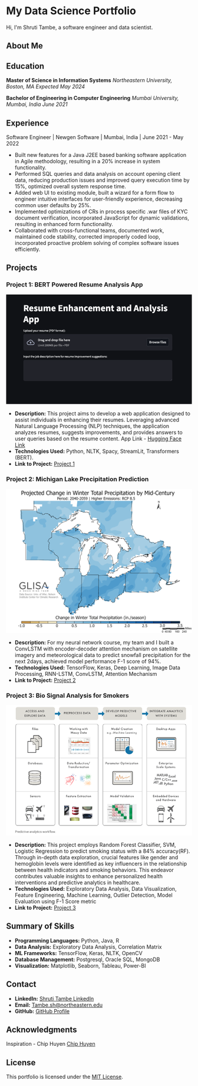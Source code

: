# My Data Science Portfolio

Hi, I'm Shruti Tambe, a software engineer and data scientist.

## About Me

## Education

**Master of Science in Information Systems**
*Northeastern University, Boston, MA*
*Expected May 2024*

**Bachelor of Engineering in Computer Engineering**
*Mumbai University, Mumbai, India*
*June 2021*

## Experience

Software Engineer | Newgen Software | Mumbai, India | June 2021 - May 2022

- Built new features for a Java J2EE based banking software application in Agile methodology, resulting in a 20% increase in system functionality.
- Performed SQL queries and data analysis on account opening client data, reducing production issues and improved query execution time by 15%, optimized overall system response time.
- Added web UI to existing module, built a wizard for a form flow to engineer intuitive interfaces for user-friendly experience, decreasing common user defaults by 25%.
- Implemented optimizations of CRs in process specific .war files of KYC document verification, incorporated JavaScript for dynamic validations, resulting in enhanced form functionality.
- Collaborated with cross-functional teams, documented work, maintained code stability, corrected improperly coded loop, incorporated proactive problem solving of complex software issues efficiently.


## Projects

### Project 1: BERT Powered Resume Analysis App
![Screenshot](./assets/img/bert.png)
- **Description:** This project aims to develop a web application designed to assist individuals in enhancing their resumes. Leveraging advanced Natural Language Processing (NLP) techniques, the application analyzes resumes, suggests improvements, and provides answers to user queries based on the resume content. App Link - [Hugging Face Link](https://huggingface.co/spaces/sanjay11/resumesimilarity)
- **Technologies Used:** Python, NLTK, Spacy, StreamLit, Transformers (BERT).
- **Link to Project:** [Project 1](https://github.com/TambeShruti/BERT-Powered-Resume-Analysis-App)

### Project 2: Michigan Lake Precipitation Prediction
![Screenshot2](./assets/img/lake.png)
- **Description:** For my neural network course, my team and I built a ConvLSTM with encoder-decoder attention mechanism on satellite imagery and meteorological data to predict snowfall precipitation for the next 2days, achieved model performance F-1 score of 94%.
- **Technologies Used:** TensorFlow, Keras, Deep Learning, Image Data Processing, RNN-LSTM, ConvLSTM, Attention Mechanism
- **Link to Project:** [Project 2](https://github.com/TambeShruti/Michigan-Lake-Precipitation-Prediction/tree/main)

### Project 3: Bio Signal Analysis for Smokers
![Screenshot2](./assets/img/bio.png)
- **Description:** This project employs Random Forest Classifier, SVM, Logistic Regression to predict smoking status with a 84% accuracy(RF). Through in-depth data exploration, crucial features like gender and hemoglobin levels were identified as key influencers in the relationship between health indicators and smoking behaviors. This endeavor contributes valuable insights to enhance personalized health interventions and predictive analytics in healthcare.
- **Technologies Used:** Exploratory Data Analysis, Data Visualization, Feature Engineering, Machine Learning, Outlier Detection, Model Evaluation using F-1 Score metric
- **Link to Project:** [Project 3](https://github.com/TambeShruti/Bio-Signal-Analysis-for-smoking-prediction/blob/main/Binary%20Classification.ipynb)

## Summary of Skills

- **Programming Languages:** Python, Java, R
- **Data Analysis:** Exploratory Data Analysis, Correlation Matrix
- **ML Frameworks:** TensorFlow, Keras, NLTK, OpenCV
- **Database Management:** Postgresql, Oracle SQL, MongoDB
- **Visualization:** Matplotlib, Seaborn, Tableau, Power-BI


## Contact

- **LinkedIn:** [Shruti Tambe LinkedIn](https://www.linkedin.com/in/shrutitambe06/)
- **Email:** Tambe.sh@northeastern.edu
- **GitHub:** [GitHub Profile](https://github.com/TambeShruti)

## Acknowledgments

Inspiration - Chip Huyen [Chip Huyen](https://huyenchip.com)

## License

This portfolio is licensed under the [MIT License](LICENSE).
